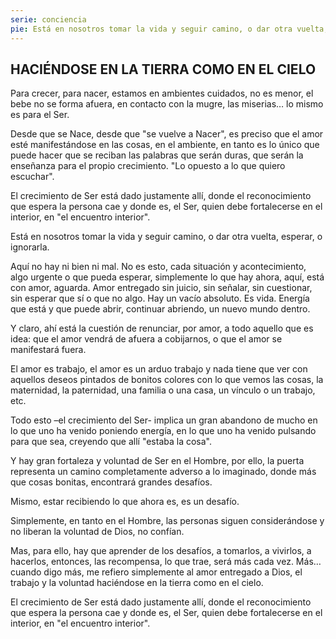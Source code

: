 ```yaml
---
serie: conciencia
pie: Está en nosotros tomar la vida y seguir camino, o dar otra vuelta, esperar, o ignorarla
---
```


## HACIÉNDOSE EN LA TIERRA COMO EN EL CIELO

Para crecer, para nacer, estamos en ambientes cuidados, no es menor, el bebe no se forma afuera, en contacto con la mugre, las miserias… lo mismo es para el Ser.

Desde que se Nace, desde que "se vuelve a Nacer", es preciso que el amor esté manifestándose en las cosas, en el ambiente, en tanto es lo único que puede hacer que se reciban las palabras que serán duras, que serán la enseñanza para el propio crecimiento. "Lo opuesto a lo que quiero escuchar".

El crecimiento de Ser está dado justamente allí, donde el reconocimiento que espera la persona cae y donde es, el Ser, quien debe fortalecerse en el interior, en "el encuentro interior".

Está en nosotros tomar la vida y seguir camino, o dar otra vuelta, esperar, o ignorarla.

Aquí no hay ni bien ni mal. No es esto, cada situación y acontecimiento, algo urgente o que pueda esperar, simplemente lo que hay ahora, aquí, está con amor, aguarda. Amor entregado sin juicio, sin señalar, sin cuestionar, sin esperar que sí o que no algo. Hay un vacío absoluto. Es vida. Energía que está y que puede abrir, continuar abriendo, un nuevo mundo dentro.

Y claro, ahí está la cuestión de renunciar, por amor, a todo aquello que es idea: que el amor vendrá de afuera a cobijarnos, o que el amor se manifestará fuera.

El amor es trabajo, el amor es un arduo trabajo y nada tiene que ver con aquellos deseos pintados de bonitos colores con lo que vemos las cosas, la maternidad, la paternidad, una familia o una casa, un vínculo o un trabajo, etc.

Todo esto –el crecimiento del Ser- implica un gran abandono de mucho en lo que uno ha venido poniendo energía, en lo que uno ha venido pulsando para que sea, creyendo que allí "estaba la cosa".

Y hay gran fortaleza y voluntad de Ser en el Hombre, por ello, la puerta representa un camino completamente adverso a lo imaginado, donde más que cosas bonitas, encontrará grandes desafíos.

Mismo, estar recibiendo lo que ahora es, es un desafío.

Simplemente, en tanto en el Hombre, las personas siguen considerándose y no liberan la voluntad de Dios, no confían.

Mas, para ello, hay que aprender de los desafíos, a tomarlos, a vivirlos, a hacerlos, entonces, las recompensa, lo que trae, será más cada vez. Más… cuando digo más, me refiero simplemente al amor entregado a Dios, el trabajo y la voluntad haciéndose en la tierra como en el cielo.

El crecimiento de Ser está dado justamente allí, donde el reconocimiento que espera la persona cae y donde es, el Ser, quien debe fortalecerse en el interior, en "el encuentro interior".
